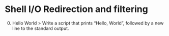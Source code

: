 # Shell  I/O Redirection and filtering
0. Hello World > Write a script that prints “Hello, World”, followed by a new line to the standard output.
